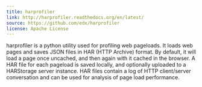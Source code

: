 ```yaml
---
title: harprofiler
link: http://harprofiler.readthedocs.org/en/latest/
source: https://github.com/edx/harprofiler
license: Apache License
---
```


harprofiler is a python utility used for profiling web pageloads. It loads web pages and saves JSON files in HAR (HTTP Archive) format. By default, it will load a page once uncached, and then again with it cached in the browser. A HAR file for each pageload is saved locally, and optionally uploaded to a HARStorage server instance. HAR files contain a log of HTTP client/server conversation and can be used for analysis of page load performance.
